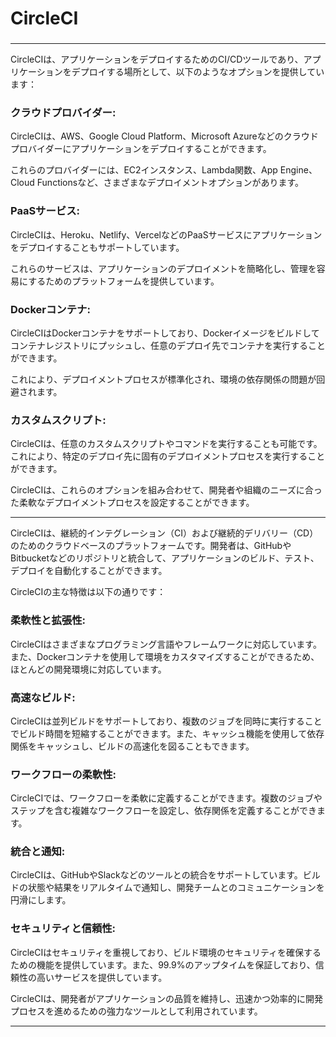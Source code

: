 # CircleCI
### 


---


CircleCIは、アプリケーションをデプロイするためのCI/CDツールであり、アプリケーションをデプロイする場所として、以下のようなオプションを提供しています：

### クラウドプロバイダー: 
CircleCIは、AWS、Google Cloud Platform、Microsoft Azureなどのクラウドプロバイダーにアプリケーションをデプロイすることができます。

これらのプロバイダーには、EC2インスタンス、Lambda関数、App Engine、Cloud Functionsなど、さまざまなデプロイメントオプションがあります。
### PaaSサービス: 
CircleCIは、Heroku、Netlify、VercelなどのPaaSサービスにアプリケーションをデプロイすることもサポートしています。

これらのサービスは、アプリケーションのデプロイメントを簡略化し、管理を容易にするためのプラットフォームを提供しています。
### Dockerコンテナ: 
CircleCIはDockerコンテナをサポートしており、Dockerイメージをビルドしてコンテナレジストリにプッシュし、任意のデプロイ先でコンテナを実行することができます。

これにより、デプロイメントプロセスが標準化され、環境の依存関係の問題が回避されます。
### カスタムスクリプト: 
CircleCIは、任意のカスタムスクリプトやコマンドを実行することも可能です。これにより、特定のデプロイ先に固有のデプロイメントプロセスを実行することができます。

CircleCIは、これらのオプションを組み合わせて、開発者や組織のニーズに合った柔軟なデプロイメントプロセスを設定することができます。


---

CircleCIは、継続的インテグレーション（CI）および継続的デリバリー（CD）のためのクラウドベースのプラットフォームです。開発者は、GitHubやBitbucketなどのリポジトリと統合して、アプリケーションのビルド、テスト、デプロイを自動化することができます。

CircleCIの主な特徴は以下の通りです：

### 柔軟性と拡張性: 
CircleCIはさまざまなプログラミング言語やフレームワークに対応しています。また、Dockerコンテナを使用して環境をカスタマイズすることができるため、ほとんどの開発環境に対応しています。
### 高速なビルド: 
CircleCIは並列ビルドをサポートしており、複数のジョブを同時に実行することでビルド時間を短縮することができます。また、キャッシュ機能を使用して依存関係をキャッシュし、ビルドの高速化を図ることもできます。
### ワークフローの柔軟性: 
CircleCIでは、ワークフローを柔軟に定義することができます。複数のジョブやステップを含む複雑なワークフローを設定し、依存関係を定義することができます。
### 統合と通知: 
CircleCIは、GitHubやSlackなどのツールとの統合をサポートしています。ビルドの状態や結果をリアルタイムで通知し、開発チームとのコミュニケーションを円滑にします。
### セキュリティと信頼性: 
CircleCIはセキュリティを重視しており、ビルド環境のセキュリティを確保するための機能を提供しています。また、99.9%のアップタイムを保証しており、信頼性の高いサービスを提供しています。

CircleCIは、開発者がアプリケーションの品質を維持し、迅速かつ効率的に開発プロセスを進めるための強力なツールとして利用されています。

---

